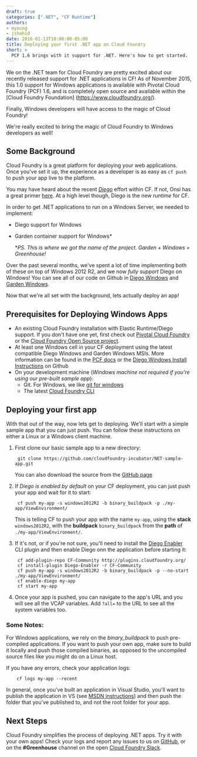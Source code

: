```yaml
---
draft: true
categories: [".NET", "CF Runtime"]
authors:
- myoung
- jshahid
date: 2016-01-13T10:00:00-05:00
title: Deploying your first .NET app on Cloud Foundry
short: >
  PCF 1.6 brings with it support for .NET. Here's how to get started.
---
```


We on the .NET team for Cloud Foundry are pretty excited about our recently released support for .NET applications in CF! As of November 2015, this 1.0 support for Windows applications is available with Pivotal Cloud Foundry (PCF) 1.6, and is completely open source and available within the [Cloud Foundry Foundation] (https://www.cloudfoundry.org/).

Finally, Windows developers will have access to the magic of Cloud Foundry!

We're really excited to bring the magic of Cloud Foundry to Windows developers as well!

## Some Background
Cloud Foundry is a great platform for deploying your web applications. Once you've set it up, the experience as a developer is as easy as `cf push` to push your app live to the platform.

You may have heard about the recent [_Diego_](https://docs.cloudfoundry.org/concepts/diego/diego-architecture.html) effort within CF. If not, Onsi has a great primer [here](https://blog.pivotal.io/pivotal-cloud-foundry/features/cf-summit-video-diego-reimagines-the-cloud-foundry-elastic-runtime). At a high level though, Diego is the new _runtime_ for CF.

In order to get .NET applications to run on a Windows Server, we needed to implement:

* Diego support for Windows
* Garden container support for Windows*

	*_PS. This is where we got the name of the project. Garden + Windows = Greenhouse!_
	
Over the past several months, we've spent a lot of time implementing both of these on top of Windows 2012 R2, and we now _fully support_ Diego on Windows! You can see all of our code on Github in [Diego Windows](https://github.com/cloudfoundry-incubator/diego-windows-release) and [Garden Windows](https://github.com/cloudfoundry-incubator/garden-windows).

Now that we're all set with the background, lets actually deploy an app!

## Prerequisites for Deploying Windows Apps

* An existing Cloud Foundry installation with Elastic Runtime/Diego support. If you don't have one yet, first check out [Pivotal Cloud Foundry](http://pivotal.io/platform) or the [Cloud Foundry Open Source project](http://docs.cloudfoundry.org/deploying/).
* At least one Windows cell in your CF deployment using the latest compatible Diego Windows and Garden Windows MSIs. More information can be found in the [PCF docs](http://docs.pivotal.io/pivotalcf/opsguide/deploying-diego.html) or the [Diego Windows Install Instructions](https://github.com/cloudfoundry-incubator/diego-windows-release/blob/master/docs/INSTALL.md) on Github
* On your development machine (_Windows machine not required if you're using our pre-built sample app_):
  * Git. For Windows, we like [git for windows](https://git-for-windows.github.io/)
  * The latest [Cloud Foundry CLI](https://github.com/cloudfoundry/cli)

## Deploying your first app

With that out of the way, now lets get to deploying. We'll start with a simple sample app that you can just push. You can follow these instructions on either a Linux or a Windows client machine.

1. First clone our basic sample app to a new directory:

        git clone https://github.com/cloudfoundry-incubator/NET-sample-app.git

    You can also download the source from the [GitHub page](https://github.com/cloudfoundry-incubator/.NET-sample-app)

1. If _Diego is enabled by default_ on your CF deployment, you can just push your app and wait for it to start:

        cf push my-app -s windows2012R2 -b binary_buildpack -p ./my-app/ViewEnvironment/
        
   This is telling CF to push your app with the name `my-app`, using the **stack** `windows2012R2`, with the **buildpack** `binary_buildpack` from the **path** of `./my-app/ViewEnvironment/`.

1. If it's not, or if you're not sure, you'll need to install the [Diego Enabler](https://github.com/cloudfoundry-incubator/diego-enabler) CLI plugin and then enable Diego onn the application before starting it:

        cf add-plugin-repo CF-Community http://plugins.cloudfoundry.org/
        cf install-plugin Diego-Enabler -r CF-Community
        cf push my-app -s windows2012R2 -b binary_buildpack -p --no-start ./my-app/ViewEnvironment/
        cf enable-diego my-app
        cf start my-app

1. Once your app is pushed, you can navigate to the app's URL and you will see all the VCAP variables.  Add `?all=` to the URL to see all the system variables too.

### Some Notes:
For Windows applications, we rely on the *binary_buildpack* to push pre-compiled applications. If you want to push your own app, make sure to build it locally and push those compiled binaries, as opposed to the uncompiled source files like you might do on a Linux host.


If you have any errors, check your application logs:

        cf logs my-app --recent
        

In general, once you've built an application in Visual Studio, you'll want to publish the application in VS (see [MSDN instructions](https://msdn.microsoft.com/library/1y1404zt(v=vs.100).aspx)) and then push the folder that you've published to, and not the root folder for your app.

## Next Steps

Cloud Foundry simplifies the process of deploying .NET apps. Try it with your own apps! Check your logs and report any issues to us on [GitHub](https://github.com/cloudfoundry-incubator/diego-windows-release), or on the **#Greenhouse** channel on the open [Cloud Foundry Slack](http://slack.cloudfoundry.org/).
